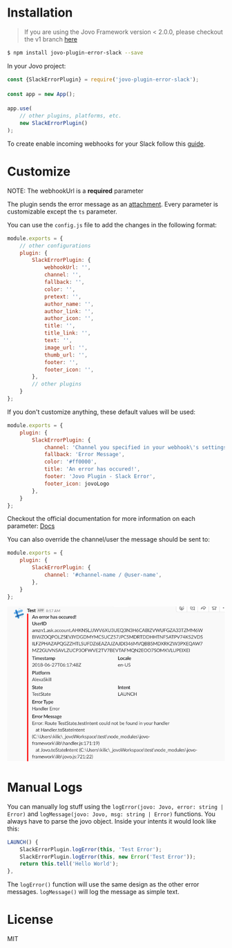 # Installation

> If you are using the Jovo Framework version < 2.0.0, please checkout the v1 branch [here](https://github.com/KaanKC/jovo-plugin-error-slack/tree/v1)

```sh
$ npm install jovo-plugin-error-slack --save
```

In your Jovo project:

```javascript
const {SlackErrorPlugin} = require('jovo-plugin-error-slack');

const app = new App();

app.use(
    // other plugins, platforms, etc.
    new SlackErrorPlugin()
);
```

To create enable incoming webhooks for your Slack follow this [guide](https://api.slack.com/incoming-webhooks).

# Customize
NOTE: The webhookUrl is a **required** parameter

The plugin sends the error message as an [attachment](https://api.slack.com/docs/message-attachments). Every parameter is customizable except the `ts` parameter.

You can use the `config.js` file to add the changes in the following format:
```javascript
module.exports = {
    // other configurations
    plugin: {
        SlackErrorPlugin: {
            webhookUrl: '',
            channel: '',
            fallback: '',
            color: '',
            pretext: '', 
            author_name: '',
            author_link: '',
            author_icon: '',
            title: '',
            title_link: '',
            text: '',
            image_url: '',
            thumb_url: '',
            footer: '',
            footer_icon: '',
        },
        // other plugins
    }
};
```
If you don't customize anything, these default values will be used:
```javascript
module.exports = {
    plugin: {
        SlackErrorPlugin: {
            channel: 'Channel you specified in your webhook\'s settings',
            fallback: 'Error Message',
            color: '#ff0000',
            title: 'An error has occured!',
            footer: 'Jovo Plugin - Slack Error',
            footer_icon: jovoLogo
        },
    }
};
```
Checkout the official documentation for more information on each parameter: [Docs](https://api.slack.com/docs/message-attachments)

You can also override the channel/user the message should be sent to: 
```javascript
module.exports = {
    plugin: {
        SlackErrorPlugin: {
            channel: '#channel-name / @user-name',
        },
    }
};
```

![Jovo Plugin Slack Error](./_images/slack-error-plugin.png)

# Manual Logs

You can manually log stuff using the `logError(jovo: Jovo, error: string | Error)` and `logMessage(jovo: Jovo, msg: string | Error)` functions. You always have to parse the jovo object. Inside your intents it would look like this:

```js
LAUNCH() {
    SlackErrorPlugin.logError(this, 'Test Error');
    SlackErrorPlugin.logError(this, new Error('Test Error'));
    return this.tell('Hello World');
},
```

The `logError()` function will use the same design as the other error messages. `logMessage()` will log the message as simple text.

# License

MIT
